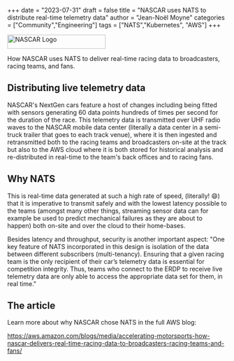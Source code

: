 +++
date = "2023-07-31"
draft = false
title = "NASCAR uses NATS to distribute real-time telemetry data"
author = "Jean-Noël Moyne"
categories = ["Community","Engineering"]
tags = ["NATS","Kubernetes", "AWS"]
+++

<img alt="NASCAR Logo" src="https://www.nascar.com/wp-content/uploads/sites/7/2023/01/Footer_75thAnniversary_IDMark_rgb_OnDkBkgd-1-300x51-1.png" height="32" width="225">

How NASCAR uses NATS to deliver real-time racing data to broadcasters, racing teams, and fans.

## Distributing live telemetry data

NASCAR's NextGen cars feature a host of changes including being fitted with sensors generating 60 data points hundreds of times per second for the duration of the race.
This telemetry data is transmitted over UHF radio waves to the NASCAR mobile data center (literally a data center in a semi-truck trailer that goes to each track venue), where it is then ingested and retransmitted both to the racing teams and broadcasters on-site at the track but also to the AWS cloud where it is both stored for historical analysis and re-distributed in real-time to the team's back offices and to racing fans.

## Why NATS

This is real-time data generated at such a high rate of speed, (literally! 😄) that it is imperative to transmit safely and with the lowest latency possible to the teams (amongst many other things, streaming sensor data can for example be used to predict mechanical failures as they are about to happen) both on-site and over the cloud to their home-bases.

Besides latency and throughput, security is another important aspect: "One key feature of NATS incorporated in this design is isolation of the data between different subscribers (multi-tenancy). Ensuring that a given racing team is the only recipient of their car’s telemetry data is essential for competition integrity. Thus, teams who connect to the ERDP to receive live telemetry data are only able to access the appropriate data set for them, in real time."

## The article

Learn more about why NASCAR chose NATS in the full AWS blog:

https://aws.amazon.com/blogs/media/accelerating-motorsports-how-nascar-delivers-real-time-racing-data-to-broadcasters-racing-teams-and-fans/

